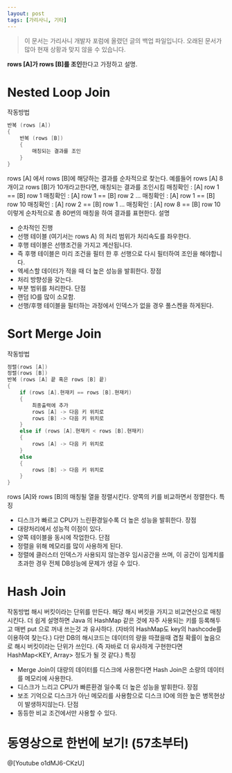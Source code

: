```yaml
---
layout: post
tags: [가리사니, 기타]
---
```


> 이 문서는 가리사니 개발자 포럼에 올렸던 글의 백업 파일입니다.
오래된 문서가 많아 현재 상황과 맞지 않을 수 있습니다.


**rows [A]가 rows [B]를 조인**한다고 가정하고 설명.


# Nested Loop Join
작동방법
``` java
반복 (rows [A])
{
	반복 (rows [B])
	{
		매칭되는 결과를 조인
	}
}
```
rows [A] 에서 rows [B]에 해당하는 결과를 순차적으로 찾는다.
예를들어 rows [A] 8개이고 rows [B]가 10개라고한다면,
매칭되는 결과를 조인시킴
매칭확인 : [A] row 1 == [B] row 1
매칭확인 : [A] row 1 == [B] row 2
...
매칭확인 : [A] row 1 == [B] row 10
매칭확인 : [A] row 2 == [B] row 1
...
매칭확인 : [A] row 8 == [B] row 10
이렇게 순차적으로 총 80번의 매칭을 하여 결과를 표현한다.
설명
- 순차적인 진행
- 선행 테이블 (여기서는 rows A) 의 처리 범위가 처리속도를 좌우한다.
- 후행 테이블은 선행조건을 가지고 계산됩니다.
- 즉 후행 테이블은 미리 조건을 필터 한 후 선행으로 다시 필터하여 조인을 해야합니다.
- 엑세스할 데이터가 적을 때 더 높은 성능을 발휘한다.
장점
- 처리 방향성을 갖는다.
- 부분 범위를 처리한다.
단점
- 랜덤 IO를 많이 소모함.
- 선행/후행 테이블을 필터하는 과정에서 인덱스가 없을 경우 풀스켄을 하게된다.


# Sort Merge Join
작동방법
``` java
정렬(rows [A])
정렬(rows [B])
반복 (rows [A] 끝 혹은 rows [B] 끝)
{
	if (rows [A].현재키 == rows [B].현재키)
	{
		최종출력에 추가
		rows [A] -> 다음 키 위치로
		rows [B] -> 다음 키 위치로
	}
	else if (rows [A].현재키 < rows [B].현재키)
	{
		rows [A] -> 다음 키 위치로
	}
	else
	{
		rows [B] -> 다음 키 위치로
	}
}
```
rows [A]와 rows [B]의 매칭될 열을 정렬시킨다.
양쪽의 키를 비교하면서 정렬한다.
특징
- 디스크가 빠르고 CPU가 느린환경일수록 더 높은 성능을 발휘한다.
장점
- 대량처리에서 성능적 이점이 있다.
- 양쪽 테이블을 동시에 작업한다.
단점
- 정렬을 위해 메모리를 많이 사용하게 된다.
- 정렬에 클러스터 인덱스가 사용되지 않는경우 임시공간을 쓰며, 이 공간이 임계치를 초과한 경우 전체 DB성능에 문제가 생길 수 있다.


# Hash Join
작동방법
해시 버킷이라는 단위를 만든다.
해당 해시 버킷을 가지고 비교연산으로 매칭시킨다.
더 쉽게 설명하면 Java 의 HashMap 같은 것에 자주 사용되는 키를 등록해두고 매번 put 으로 꺼내 쓰는것 과 유사하다.
(자바의 HashMap도 key의 hashcode를 이용하여 찾는다.)
다만 DB의 해시코드는 데이터의 량을 따졌을때 겹칠 확률이 높음으로 해시 버킷이라는 단위가 쓰인다.
(즉 자바로 더 유사하게 구현한다면 HashMap<KEY, Array> 정도가 될 것 같다.)
특징
- Merge Join이 대량의 데이터를 디스크에 사용한다면 Hash Join은 소량의 데이터를 메모리에 사용한다.
- 디스크가 느리고 CPU가 빠른환경 일수록 더 높은 성능을 발휘한다.
장점
- 보조 기억으로 디스크가 아닌 메모리를 사용함으로 디스크 IO에 의한 높은 병목현상이 발생하지않는다.
단점
- 동등한 비교 조건에서만 사용할 수 있다.


# 동영상으로 한번에 보기! (57초부터)
@[Youtube o1dMJ6-CKzU]